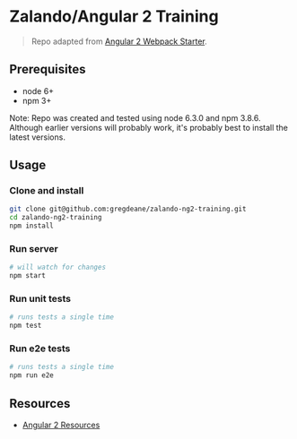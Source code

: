 # Zalando/Angular 2 Training

> Repo adapted from [Angular 2 Webpack Starter](https://github.com/AngularClass/angular2-webpack-starter).

## Prerequisites

* node 6+
* npm 3+

Note: Repo was created and tested using node 6.3.0 and npm 3.8.6. Although earlier versions will
probably work, it's probably best to install the latest versions.

## Usage

### Clone and install
```bash
git clone git@github.com:gregdeane/zalando-ng2-training.git
cd zalando-ng2-training
npm install
```

### Run server
```bash
# will watch for changes
npm start
```

### Run unit tests
```bash
# runs tests a single time
npm test
```

### Run e2e tests
```bash
# runs tests a single time
npm run e2e
```

## Resources

* [Angular 2 Resources](https://docs.google.com/document/d/1QxthAaOTs86lT1veqj96iXnM2kWucuoN3uikdeky6dw/edit#heading=h.pw8s7ie2zoms)